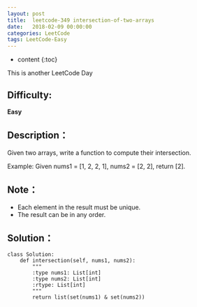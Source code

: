 ```yaml
---
layout: post
title:  leetcode-349 intersection-of-two-arrays
date:   2018-02-09 00:00:00
categories: LeetCode
tags: LeetCode-Easy
---
```


* content
{:toc}

This is another LeetCode Day

## Difficulty:

**Easy**

## Description：

Given two arrays, write a function to compute their intersection.

Example:
Given nums1 = [1, 2, 2, 1], nums2 = [2, 2], return [2].

## Note：

- Each element in the result must be unique.
- The result can be in any order.

## Solution：

```
class Solution:
    def intersection(self, nums1, nums2):
        """
        :type nums1: List[int]
        :type nums2: List[int]
        :rtype: List[int]
        """
        return list(set(nums1) & set(nums2))
```